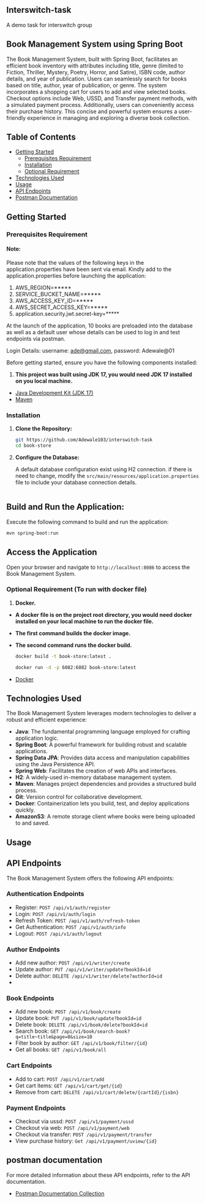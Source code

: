 ## Interswitch-task
A demo task for interswitch group
## Book Management System using Spring Boot
The Book Management System, built with Spring Boot, facilitates an efficient book inventory with attributes including title, genre (limited to Fiction, Thriller, Mystery, Poetry, Horror, and Satire), ISBN code, author details, and year of publication. 
Users can seamlessly search for books based on title, author, year of publication, or genre. The system incorporates a shopping cart for users to add and view selected books. 
Checkout options include Web, USSD, and Transfer payment methods, with a simulated payment process. Additionally, users can conveniently access their purchase history. 
This concise and powerful system ensures a user-friendly experience in managing and exploring a diverse book collection.

## Table of Contents
- [Getting Started](#getting-started)
    - [Prerequisites Requirement](#prerequisites-requirement)
    - [Installation](#installation)
    - [Optional Requirement](#optional-requirement)
- [Technologies Used](#technologies-used)
- [Usage](#usage)
- [API Endpoints](#api-endpoints)
- [Postman Documentation](#postman-documentation)

## Getting Started

### Prerequisites Requirement

#### Note:
Please note that the values of the following keys in the application.properties
have been sent via email. Kindly add to the application.properties before launching 
the application:

1. AWS_REGION=*****
2. SERVICE_BUCKET_NAME=*****
3. AWS_ACCESS_KEY_ID=*****
4. AWS_SECRET_ACCESS_KEY=*****
5. application.security.jwt.secret-key=*****

At the launch of the application, 10 books are preloaded into the database as well as a default user whose
details can be used to log in and test endpoints via postman.

Login Details: username: ade@gmail.com, password: Adewale@01

Before getting started, ensure you have the following components installed:

1. **This project was built using JDK 17, you would need JDK 17 installed on you local machine.**

- [Java Development Kit (JDK 17)](https://www.oracle.com/java/technologies/javase-downloads.html)
- [Maven](https://maven.apache.org/download.cgi)


### Installation

1. **Clone the Repository:**

   ```bash
   git https://github.com/Adewale103/interswitch-task
   cd book-store
   ```

2. **Configure the Database:**

   A default database configuration exist using H2 connection. 
   if there is need to change, modify the `src/main/resources/application.properties` file to include your database connection details. 
   
   ```
## Build and Run the Application:

Execute the following command to build and run the application:

````bash
mvn spring-boot:run
````

## Access the Application

Open your browser and navigate to `http://localhost:8086` to access the Book Management System.

### Optional Requirement (To run with docker file)

1. **Docker.**
- **A docker file is on the project root directory, you would need docker installed on your local machine to run the docker file.**
- **The first command builds the docker image.**
- **The second command runs the docker build.**

    ```bash
   docker build -t book-store:latest . 
   
   docker run -d -p 6082:6082 book-store:latest
    ```
- [Docker](https://www.docker.com/products/docker-desktop/)

## Technologies Used

The Book Management System leverages modern technologies to deliver a robust and efficient experience:

- **Java**: The fundamental programming language employed for crafting application logic.
- **Spring Boot**: A powerful framework for building robust and scalable applications.
- **Spring Data JPA**: Provides data access and manipulation capabilities using the Java Persistence API.
- **Spring Web**: Facilitates the creation of web APIs and interfaces.
- **H2**: A widely-used in-memory database management system.
- **Maven**: Manages project dependencies and provides a structured build process.
- **Git**: Version control for collaborative development.
- **Docker**: Containerization lets you build, test, and deploy applications quickly.
- **AmazonS3**: A remote storage client where books were being uploaded to and saved.

## Usage

## API Endpoints

The Book Management System offers the following API endpoints:

### Authentication Endpoints

- Register: `POST /api/v1/auth/register`
- Login: `POST /api/v1/auth/login`
- Refresh Token: `POST /api/v1/auth/refresh-token`
- Get Authentication: `POST /api/v1/auth/info`
- Logout: `POST /api/v1/auth/logout`

### Author Endpoints

- Add new author: `POST /api/v1/writer/create`
- Update author: `PUT /api/v1/writer/update?bookId=id`
- Delete author: `DELETE /api/v1/writer/delete?authorId=id`
- 
### Book Endpoints

- Add new book: `POST /api/v1/book/create`
- Update book: `PUT /api/v1/book/update?bookId=id`
- Delete book: `DELETE /api/v1/book/delete?bookId=id`
- Search book: `GET /api/v1/book/search-book?q=title~title&page=0&size=10`
- Filter book by author: `GET /api/v1/book/filter/{id}`
- Get all books: `GET /api/v1/book/all`

### Cart Endpoints

- Add to cart: `POST /api/v1/cart/add`
- Get cart items: `GET /api/v1/cart/get/{id}`
- Remove from cart: `DELETE /api/v1/cart/delete/{cartId}/{isbn}`

### Payment Endpoints

- Checkout via ussd: `POST /api/v1/payment/ussd`
- Checkout via web: `POST /api/v1/payment/web`
- Checkout via transfer: `POST /api/v1/payment/transfer`
- View purchase history: `Get /api/v1/payment/uview/{id}`

## postman documentation

For more detailed information about these API endpoints, refer to the API documentation.
- [Postman Documentation Collection](https://documenter.getpostman.com/view/21596281/2s9YknAi7y)


